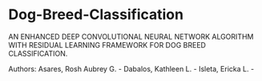 # Dog-Breed-Classification
AN ENHANCED DEEP CONVOLUTIONAL NEURAL NETWORK ALGORITHM WITH RESIDUAL LEARNING FRAMEWORK FOR DOG BREED CLASSIFICATION.

Authors:
Asares, Rosh Aubrey G. -
Dabalos, Kathleen L. -
Isleta, Ericka L. -

